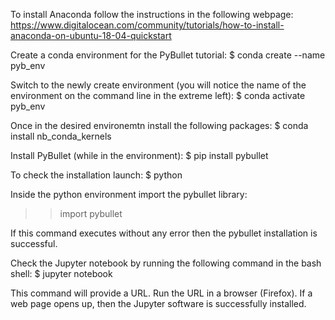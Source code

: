 To install Anaconda follow the instructions in the following webpage:
https://www.digitalocean.com/community/tutorials/how-to-install-anaconda-on-ubuntu-18-04-quickstart

Create a conda environment for the PyBullet tutorial:
$ conda create --name pyb_env

Switch to the newly create environment (you will notice the name of the environment on the command line in the extreme left):
$ conda activate pyb_env


Once in the desired environemtn install the following packages:
$ conda install nb_conda_kernels

Install PyBullet (while in the environment):
$ pip install pybullet


To check the installation launch:
$ python

Inside the python environment import the pybullet library:
>> import pybullet

If this command executes without any error then the pybullet installation is successful.


Check the Jupyter notebook by running the following command in the bash shell:
$ jupyter notebook

This command will provide a URL. Run the URL in a browser (Firefox). If a web page opens up, then the Jupyter software is successfully installed.
